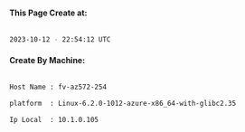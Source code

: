 
   
#### This Page Create at:

```bash

2023-10-12 - 22:54:12 UTC

```

#### Create By Machine:

```bash

Host Name : fv-az572-254

platform  : Linux-6.2.0-1012-azure-x86_64-with-glibc2.35

Ip Local  : 10.1.0.105

```

